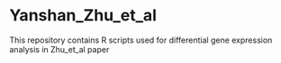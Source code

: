# Yanshan_Zhu_et_al
This repository contains R scripts used for differential gene expression analysis in Zhu_et_al paper
